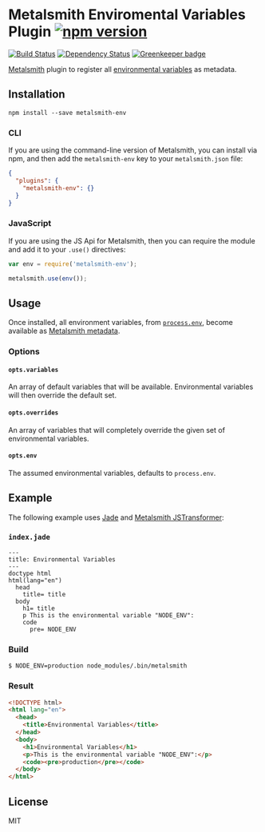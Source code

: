 # Metalsmith Enviromental Variables Plugin [![npm version](https://badge.fury.io/js/metalsmith-env.svg)](https://badge.fury.io/js/metalsmith-env)

[![Build Status](https://travis-ci.org/kalamuna/metalsmith-env.svg?branch=master)](https://travis-ci.org/kalamuna/metalsmith-env)
[![Dependency Status](https://david-dm.org/kalamuna/metalsmith-env.png)](https://david-dm.org/kalamuna/metalsmith-env)
[![Greenkeeper badge](https://badges.greenkeeper.io/kalamuna/metalsmith-env.svg)](https://greenkeeper.io/)

[Metalsmith](http://metalsmith.io) plugin to register all [environmental variables](https://nodejs.org/api/process.html#process_process_env) as metadata.

## Installation

    npm install --save metalsmith-env

### CLI

If you are using the command-line version of Metalsmith, you can install via npm, and then add the `metalsmith-env` key to your `metalsmith.json` file:

```json
{
  "plugins": {
    "metalsmith-env": {}
  }
}
```

### JavaScript

If you are using the JS Api for Metalsmith, then you can require the module and add it to your `.use()` directives:

```js
var env = require('metalsmith-env');

metalsmith.use(env());
```

## Usage

Once installed, all environment variables, from [`process.env`](https://nodejs.org/api/process.html#process_process_env), become available as [Metalsmith metadata](https://github.com/segmentio/metalsmith#metadata-api).

### Options

#### `opts.variables`

An array of default variables that will be available. Environmental variables will then override the default set.

#### `opts.overrides`

An array of variables that will completely override the given set of environmental variables.

#### `opts.env`

The assumed environmental variables, defaults to `process.env`.

## Example

The following example uses [Jade](http://jade-lang.com) and [Metalsmith JSTransformer](https://github.com/RobLoach/metalsmith-jstransformer):

### `index.jade`
``` jade
---
title: Environmental Variables
---
doctype html
html(lang="en")
  head
    title= title
  body
    h1= title
    p This is the environmental variable "NODE_ENV":
    code
      pre= NODE_ENV
```

### Build

```
$ NODE_ENV=production node_modules/.bin/metalsmith
```

### Result

``` html
<!DOCTYPE html>
<html lang="en">
  <head>
    <title>Environmental Variables</title>
  </head>
  <body>
    <h1>Environmental Variables</h1>
    <p>This is the environmental variable "NODE_ENV":</p>
    <code><pre>production</pre></code>
  </body>
</html>
```

## License

MIT
